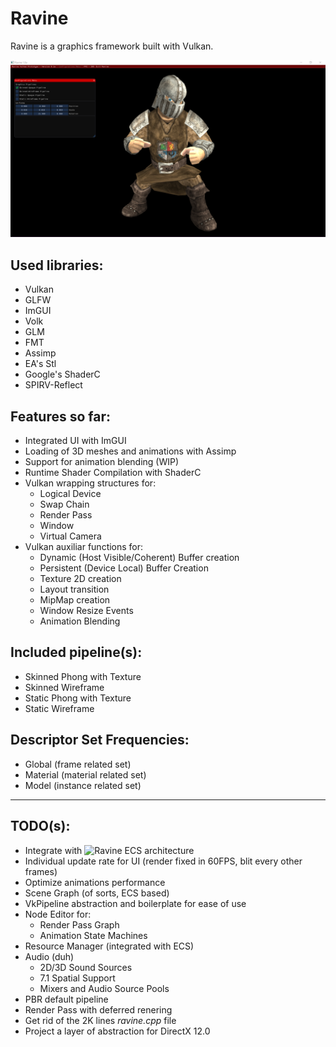 # Ravine
Ravine is a graphics framework built with Vulkan.

![Preview Image](/images/preview_1_0a.png)

## Used libraries:
- Vulkan
- GLFW
- ImGUI
- Volk
- GLM
- FMT
- Assimp
- EA's Stl
- Google's ShaderC
- SPIRV-Reflect

## Features so far:
- Integrated UI with ImGUI
- Loading of 3D meshes and animations with Assimp
- Support for animation blending (WIP)
- Runtime Shader Compilation with ShaderC
- Vulkan wrapping structures for:
  - Logical Device
  - Swap Chain
  - Render Pass
  - Window
  - Virtual Camera
- Vulkan auxiliar functions for:
  - Dynamic (Host Visible/Coherent) Buffer creation
  - Persistent (Device Local) Buffer Creation
  - Texture 2D creation
  - Layout transition
  - MipMap creation
  - Window Resize Events
  - Animation Blending
 
## Included pipeline(s):
 - Skinned Phong with Texture
 - Skinned Wireframe
 - Static Phong with Texture
 - Static Wireframe
 
## Descriptor Set Frequencies:
 - Global (frame related set)
 - Material (material related set)
 - Model (instance related set)

---

## TODO(s):
 - Integrate with ![Ravine ECS](https://github.com/gabriellanzer/Ravine-ECS) architecture
 - Individual update rate for UI (render fixed in 60FPS, blit every other frames)
 - Optimize animations performance
 - Scene Graph (of sorts, ECS based)
 - VkPipeline abstraction and boilerplate for ease of use
 - Node Editor for:
   - Render Pass Graph
   - Animation State Machines
 - Resource Manager (integrated with ECS)
 - Audio (duh)
   - 2D/3D Sound Sources
   - 7.1 Spatial Support
   - Mixers and Audio Source Pools
 - PBR default pipeline
 - Render Pass with deferred renering
 - Get rid of the 2K lines *ravine.cpp* file
 - Project a layer of abstraction for DirectX 12.0
